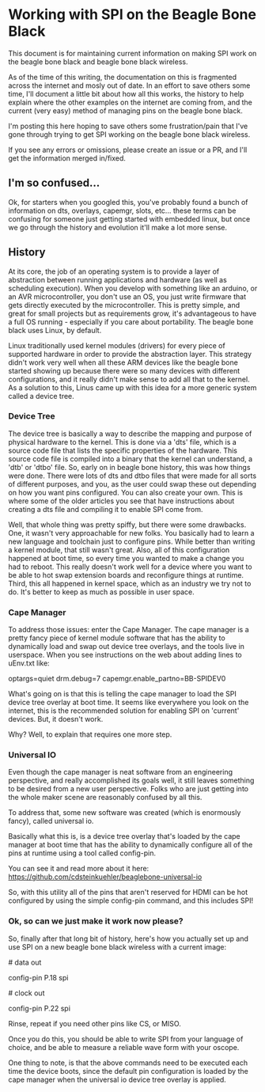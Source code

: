 # Working with SPI on the Beagle Bone Black
This document is for maintaining current information on making SPI work on the beagle bone black and beagle bone black wireless.

As of the time of this writing, the documentation on this is fragmented across the internet and mosly out of date. In an effort to save others some time, I'll document a little bit about how all this works, the history to help explain where the other examples on the internet are coming from, and the current (very easy) method of managing pins on the beagle bone black.

I'm posting this here hoping to save others some frustration/pain that I've gone through trying to get SPI working on the beagle bone black wireless.

If you see any errors or omissions, please create an issue or a PR, and I'll get the information merged in/fixed.

## I'm so confused...
Ok, for starters when you googled this, you've probably found a bunch of information on dts, overlays, capemgr, slots, etc... these terms can be confusing for someone just getting started with embedded linux, but once we go through the history and evolution it'll make a lot more sense.

## History
At its core, the job of an operating system is to provide a layer of abstraction between running applications and hardware (as well as scheduling execution). When you develop with something like an arduino, or an AVR microcontroller, you don't use an OS, you just write firmware that gets directly executed by the microcontroller. This is pretty simple, and great for small projects but as requirements grow, it's advantageous to have a full OS running - especially if you care about portability. The beagle bone black uses Linux, by default.

Linux traditionally used kernel modules (drivers) for every piece of supported hardware in order to provide the abstraction layer. This strategy didn't work very well when all these ARM devices like the beagle bone started showing up because there were so many devices with different configurations, and it really didn't make sense to add all that to the kernel. As a solution to this, Linus came up with this idea for a more generic system called a device tree.

### Device Tree
The device tree is basically a way to describe the mapping and purpose of physical hardware to the kernel. This is done via a 'dts' file, which is a source code file that lists the specific properties of the hardware. This source code file is compiled into a binary that the kernel can understand, a 'dtb' or 'dtbo' file. So, early on in beagle bone history, this was how things were done. There were lots of dts and dtbo files that were made for all sorts of different purposes, and you, as the user could swap these out depending on how you want pins configured. You can also create your own. This is where some of the older articles you see that have instructions about creating a dts file and compiling it to enable SPI come from.

Well, that whole thing was pretty spiffy, but there were some drawbacks. One, it wasn't very approachable for new folks. You basically had to learn a new language and toolchain just to configure pins. While better than writing a kernel module, that still wasn't great. Also, all of this configuration happened at boot time, so every time you wanted to make a change you had to reboot. This really doesn't work well for a device where you want to be able to hot swap extension boards and reconfigure things at runtime. Third, this all happened in kernel space, which as an industry we try not to do. It's better to keep as much as possible in user space.

### Cape Manager
To address those issues: enter the Cape Manager. The cape manager is a pretty fancy piece of kernel module software that has the ability to dynamically load and swap out device tree overlays, and the tools live in userspace. When you see instructions on the web about adding lines to uEnv.txt like:

optargs=quiet drm.debug=7 capemgr.enable_partno=BB-SPIDEV0

What's going on is that this is telling the cape manager to load the SPI device tree overlay at boot time. It seems like everywhere you look on the internet, this is the recommended solution for enabling SPI on 'current' devices. But, it doesn't work.

Why? Well, to explain that requires one more step.

### Universal IO
Even though the cape manager is neat software from an engineering perspective, and really accomplished its goals well, it still leaves something to be desired from a new user perspective. Folks who are just getting into the whole maker scene are reasonably confused by all this.

To address that, some new software was created (which is enormously fancy), called universal io.

Basically what this is, is a device tree overlay that's loaded by the cape manager at boot time that has the ability to dynamically configure all of the pins at runtime using a tool called config-pin.

You can see it and read more about it here: https://github.com/cdsteinkuehler/beaglebone-universal-io

So, with this utility all of the pins that aren't reserved for HDMI can be hot configured by using the simple config-pin command, and this includes SPI!

### Ok, so can we just make it work now please?
So, finally after that long bit of history, here's how you actually set up and use SPI on a new beagle bone black wireless with a current image:

&#35; data out

config-pin P.18 spi

&#35; clock out

config-pin P.22 spi

Rinse, repeat if you need other pins like CS, or MISO.

Once you do this, you should be able to write SPI from your language of choice, and be able to measure a reliable wave form with your oscope.

One thing to note, is that the above commands need to be executed each time the device boots, since the default pin configuration is loaded by the cape manager when the universal io device tree overlay is applied.



